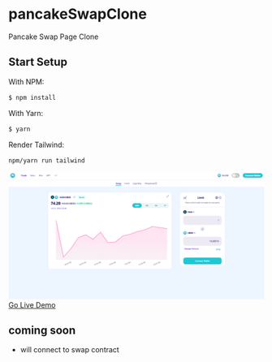 # pancakeSwapClone
Pancake Swap Page Clone

## Start Setup
With NPM:

```bash
$ npm install
```

With Yarn:

```bash
$ yarn
```
Render Tailwind:
```
npm/yarn run tailwind
```

![SS](https://github.com/emirhan-yagci/pancakeSwapClone/blob/master/resim_2022-07-12_223459174.png)
[Go Live Demo](https://pancakeswapcloneemirhan.netlify.app/)

## coming soon

- will connect to swap contract
